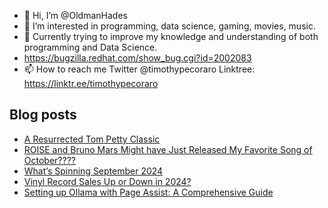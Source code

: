 - 👋 Hi, I’m @OldmanHades
- 👀 I’m interested in programming, data science, gaming, movies, music.
- 🌱 Currently trying to improve my knowledge and understanding of both programming and Data Science.
- https://bugzilla.redhat.com/show_bug.cgi?id=2002083
- 📫 How to reach me Twitter @timothypecoraro
Linktree: https://linktr.ee/timothypecoraro

## Blog posts
<!-- BLOG-POST-LIST:START -->
- [A Resurrected Tom Petty Classic](https://medium.com/@timothypecoraro/a-resurrected-tom-petty-classic-e516eb3afd21?source=rss-5097f5c9b801------2)
- [ROISE and Bruno Mars Might have Just Released My Favorite Song of October????](https://medium.com/@timothypecoraro/roise-and-bruno-mars-might-have-just-released-my-favorite-song-of-october-ca2610a1bbeb?source=rss-5097f5c9b801------2)
- [What’s Spinning September 2024](https://medium.com/@timothypecoraro/whats-spinning-september-2024-359b030830d5?source=rss-5097f5c9b801------2)
- [Vinyl Record Sales Up or Down in 2024?](https://medium.com/@timothypecoraro/vinyl-record-sales-up-or-down-in-2024-9a08dc3ee6ec?source=rss-5097f5c9b801------2)
- [Setting up Ollama with Page Assist: A Comprehensive Guide](https://medium.com/@timothypecoraro/setting-up-ollama-with-page-assist-a-comprehensive-guide-d5b089bfd503?source=rss-5097f5c9b801------2)
<!-- BLOG-POST-LIST:END -->

